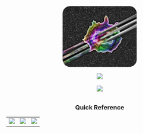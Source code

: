 ## 
<p align="center">
<img width="200" src="https://raw.githubusercontent.com/prathercc/prathercc/main/filter19.png">
</p>

<p align="center">
<img src="https://github-readme-streak-stats.herokuapp.com?user=prathercc&theme=highcontrast&date_format=M%20j%5B%2C%20Y%5D" >
</p>

<p align="center">
<img src="https://github-readme-stats.vercel.app/api?username=prathercc&count_private=true&theme=highcontrast">
</p>

##

### <p align="center">Quick Reference</p>
<table align="center">
  <tr>
    <td><a href="https://prather.cc"><img src="https://img.shields.io/badge/Prather.cc-Visit-gold.svg?style=plastic&logo=JavaScript"></a></td>
    <td><a href="https://github.com/prathercc/discrub/raw/development/Discrub.jar"><img src="https://img.shields.io/badge/Discrub.jar-Download-blue.svg?style=plastic&logo=java"></a></td>
    <td><a href="https://github.com/aaprather/Click-Servant/raw/Development/Click-Servant.exe"><img src="https://img.shields.io/badge/Click Servant.exe-Download-red.svg?style=plastic&logo=.NET"></a></td>
  </tr>
</table>


